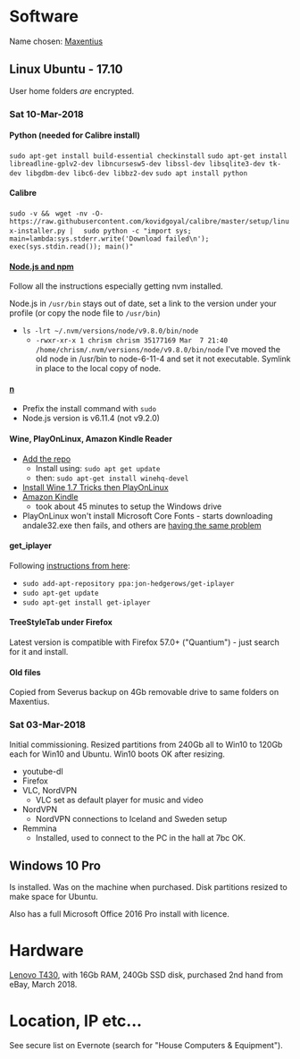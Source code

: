 # Software
Name chosen: [Maxentius](http://www.roman-emperors.org/maxentius.htm)


## Linux Ubuntu - 17.10
User home folders *are* encrypted.


### Sat 10-Mar-2018
#### Python (needed for Calibre install)
```sudo apt-get install build-essential checkinstall```
```sudo apt-get install libreadline-gplv2-dev libncursesw5-dev libssl-dev libsqlite3-dev tk-dev libgdbm-dev libc6-dev libbz2-dev```
```sudo apt install python```

#### Calibre
``` sudo -v && ```
```  wget -nv -O- https://raw.githubusercontent.com/kovidgoyal/calibre/master/setup/linux-installer.py | ```
```  sudo python -c "import sys; main=lambda:sys.stderr.write('Download failed\n'); exec(sys.stdin.read()); main()"```

#### [Node.js and npm](https://uk.godaddy.com/help/install-nodejs-ubuntu-17395)
Follow all the instructions especially getting nvm installed.

Node.js in ```/usr/bin``` stays out of date, set a link to the version under your profile (or copy the node file to ```/usr/bin```)
- ```ls -lrt ~/.nvm/versions/node/v9.8.0/bin/node```
  - ```-rwxr-xr-x 1 chrism chrism 35177169 Mar  7 21:40 /home/chrism/.nvm/versions/node/v9.8.0/bin/node```
I've moved the old node in /usr/bin to node-6-11-4 and set it not executable.  Symlink in place to the local copy of node.

#### [n](https://github.com/tj/n)
- Prefix the install command with ```sudo```
- Node.js version is v6.11.4 (not v9.2.0)

#### Wine, PlayOnLinux, Amazon Kindle Reader
- [Add the repo](https://www.winehq.org/pipermail/wine-devel/2017-March/117104.html)
  - Install using: ```sudo apt get update```
  - then: ```sudo apt-get install winehq-devel```  
- [Install Wine 1.7 Tricks then PlayOnLinux](https://sysads.co.uk/2014/07/23/install-playonlinux-4-2-4-on-ubuntu-14-04/)
- [Amazon Kindle](https://sysads.co.uk/2014/08/19/install-amazon-kindle-ubuntu-14-04/)
  - took about 45 minutes to setup the Windows drive
- PlayOnLinux won't install Microsoft Core Fonts - starts downloading andale32.exe then fails, and others are [having the same problem](https://www.playonlinux.com/en/topic-15164-Cannot_install_core_fonts.html)

#### get_iplayer
Following [instructions from here](https://launchpad.net/~jon-hedgerows/+archive/ubuntu/get-iplayer):
- ```sudo add-apt-repository ppa:jon-hedgerows/get-iplayer```
- ```sudo apt-get update```
- ```sudo apt-get install get-iplayer```

#### TreeStyleTab under Firefox
Latest version is compatible with Firefox 57.0+ ("Quantium") - just search for it and install.

#### Old files
Copied from Severus backup on 4Gb removable drive to same folders on Maxentius.

### Sat 03-Mar-2018
Initial commissioning.  Resized partitions from 240Gb all to Win10 to 120Gb each for Win10 and Ubuntu.  Win10 boots OK after resizing.
- youtube-dl
- Firefox
- VLC, NordVPN
  - VLC set as default player for music and video
- NordVPN
  - NordVPN connections to Iceland and Sweden setup
- Remmina
  - Installed, used to connect to the PC in the hall at 7bc OK.


## Windows 10 Pro
Is installed.  Was on the machine when purchased.  Disk partitions resized to make space for Ubuntu.

Also has a full Microsoft Office 2016 Pro install with licence.


# Hardware
[Lenovo T430](http://link.to/the-manufacturers-website-or-other-good-specification-list), with 16Gb RAM, 240Gb SSD disk, purchased 2nd hand from eBay, March 2018.


# Location, IP etc...
See secure list on Evernote (search for "House Computers & Equipment").
